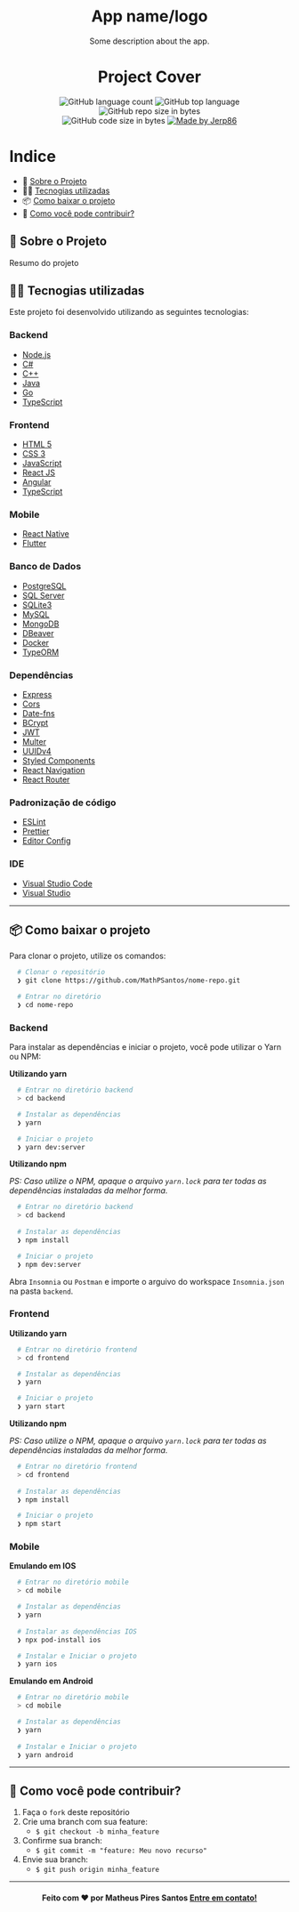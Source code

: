 <h1 align="center"> App name/logo </h1>
  
<p align="center">Some description about the app.</p>

<h1 align="center"> Project Cover </h1>

<p align="center">
  <img alt="GitHub language count" src="https://img.shields.io/github/languages/count/MathPSantos/r-auth">

  <img alt="GitHub top language" src="https://img.shields.io/github/languages/top/MathPSantos/r-auth?logo=java">

  <img alt="GitHub repo size in bytes" src="https://img.shields.io/github/repo-size/MathPSantos/r-auth?color=blue">

  <br>

  <img alt="GitHub code size in bytes" src="https://img.shields.io/github/last-commit/MathPSantos/r-auth">

  <a href="https://www.linkedin.com/in/mathpsantos/">
    <img alt="Made by Jerp86" src="https://img.shields.io/badge/made%20by-MathPSantos-%2304D361">
  </a>
</p>

 
# Indice

- :rocket: [Sobre o Projeto](#rocket-sobre-o-projeto)
- 👨‍💻️ [Tecnogias utilizadas](#%EF%B8%8F-tecnogias-utilizadas)
- 📦️ [Como baixar o projeto](#%EF%B8%8F-como-baixar-o-projeto)
- 🤔️ [Como você pode contribuir?](#%EF%B8%8F-como-você-pode-contribuir)
 
## :rocket: Sobre o Projeto

Resumo do projeto
 
## 👨‍💻️ Tecnogias utilizadas

Este projeto foi desenvolvido utilizando as seguintes tecnologias:

### Backend

  - [Node.js](https://nodejs.org/)
  - [C#](https://docs.microsoft.com/en-us/dotnet/csharp/)
  - [C++](https://www.cplusplus.com/)
  - [Java](https://www.java.com/en/)
  - [Go](https://golang.org/)
  - [TypeScript](https://www.typescriptlang.org/)
  
### Frontend

  - [HTML 5](https://html.spec.whatwg.org/multipage/)
  - [CSS 3](https://www.w3.org/Style/CSS/Overview.en.html)
  - [JavaScript](https://www.javascript.com/)
  - [React JS](https://reactjs.org/)
  - [Angular](https://angular.io/)
  - [TypeScript](https://www.typescriptlang.org/)
  
### Mobile

  - [React Native](https://reactnative.dev/)
  - [Flutter](https://flutter.dev/)
  
### Banco de Dados

  - [PostgreSQL](https://www.postgresql.org/)
  - [SQL Server](https://www.microsoft.com/en-us/sql-server/default.aspx)
  - [SQLite3](https://www.sqlite.org/index.html)
  - [MySQL](https://www.mysql.com/)
  - [MongoDB](https://www.mongodb.com/)
  - [DBeaver](https://dbeaver.io/)
  - [Docker](https://www.docker.com/)
  - [TypeORM](https://typeorm.io/)

### Dependências

  - [Express](https://expressjs.com/)
  - [Cors](https://developer.mozilla.org/pt-BR/docs/Web/HTTP/Controle_Acesso_CORS)
  - [Date-fns](https://date-fns.org/)
  - [BCrypt](https://github.com/kelektiv/node.bcrypt.js)
  - [JWT](https://jwt.io/)
  - [Multer](https://github.com/expressjs/multer)
  - [UUIDv4](https://github.com/thenativeweb/uuidv4)
  - [Styled Components](https://styled-components.com/)
  - [React Navigation](https://reactnavigation.org/)
  - [React Router](https://reacttraining.com/react-router/)

### Padronização de código

  - [ESLint](https://eslint.org/)
  - [Prettier](https://prettier.io/)
  - [Editor Config](https://editorconfig.org/)

### IDE

  - [Visual Studio Code](https://code.visualstudio.com/)
  - [Visual Studio](https://visualstudio.microsoft.com/)

---
 
## 📦️ Como baixar o projeto

Para clonar o projeto, utilize os comandos:

```bash
  # Clonar o repositório
  ❯ git clone https://github.com/MathPSantos/nome-repo.git

  # Entrar no diretório
  ❯ cd nome-repo
```


### Backend

Para instalar as dependências e iniciar o projeto, você pode utilizar o Yarn ou NPM:

**Utilizando yarn**

```bash
  # Entrar no diretório backend
  > cd backend

  # Instalar as dependências
  ❯ yarn

  # Iniciar o projeto
  ❯ yarn dev:server
```

**Utilizando npm**

*PS: Caso utilize o NPM, apaque o arquivo `yarn.lock` para ter todas as dependências instaladas da melhor forma.*

```bash
  # Entrar no diretório backend
  > cd backend
  
  # Instalar as dependências
  ❯ npm install

  # Iniciar o projeto
  ❯ npm dev:server
```
Abra ```Insomnia``` ou ```Postman``` e importe o arguivo do workspace ```Insomnia.json``` na pasta ```backend```.

### Frontend

**Utilizando yarn**

```bash
  # Entrar no diretório frontend
  > cd frontend

  # Instalar as dependências
  ❯ yarn

  # Iniciar o projeto
  ❯ yarn start
```

**Utilizando npm**

*PS: Caso utilize o NPM, apaque o arquivo `yarn.lock` para ter todas as dependências instaladas da melhor forma.*

```bash
  # Entrar no diretório frontend
  > cd frontend
  
  # Instalar as dependências
  ❯ npm install

  # Iniciar o projeto
  ❯ npm start
```

### Mobile

**Emulando em IOS**

```bash
  # Entrar no diretório mobile
  > cd mobile

  # Instalar as dependências
  ❯ yarn
  
  # Instalar as dependências IOS
  ❯ npx pod-install ios

  # Instalar e Iniciar o projeto
  ❯ yarn ios
```

**Emulando em Android**

```bash
  # Entrar no diretório mobile
  > cd mobile

  # Instalar as dependências
  ❯ yarn
  
  # Instalar e Iniciar o projeto
  ❯ yarn android
```

---
 
## 🤔️ Como você pode contribuir?

1. Faça o `fork` deste repositório
2. Crie uma branch com sua feature:
   - `$ git checkout -b minha_feature`
3. Confirme sua branch:
   - `$ git commit -m "feature: Meu novo recurso"`
4. Envie sua branch:
   - `$ git push origin minha_feature`

---
 
<h4 align="center">
  Feito com ❤️ por Matheus Pires Santos <a href="mailto:matheus.psantos2016@gmail.com">Entre em contato!</a>
</h4>
